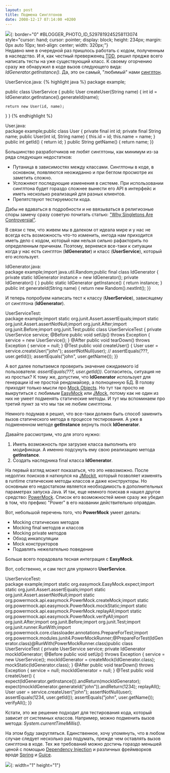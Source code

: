 ```yaml
---
layout: post
title: Подмена Синглтонов
date: 2008-12-17 07:14:00 +0200
---
```

![](http://2.bp.blogspot.com/_MzPDIAgS1ow/SYWiiNXWgDI/AAAAAAAAJr4/rMPEwUK1HsM/s320/sngleton.jpg){: border="0" #BLOGGER_PHOTO_ID_5297819245258113074 style="cursor: hand; cursor: pointer; display: block; height: 234px; margin: 0px auto 10px; text-align: center; width: 320px;"}  
Недавно мне в очередной раз пришлось работать с кодом, полученным в наследство. И я, как честный преверженец [TDD][1], решил предже всего написать тесты на уже существующий класс. К своему огорчению сразу же обнаружил в коде вызов следующего вида: <span style="font-style: italic;">IdGenerator.getInstance()</span>. Да, это он самый, \"любимый\" нами [синглтон][2].  
<a name="more" />  
  
UserService.java:
{% highlight java %}
package example;

public class UserService {
  public User createUser(String name) {
    int id = IdGenerator.getInstance().generateId(name);

    return new User(id, name);
  }
}
{% endhighlight %}
  
User.java:  
    package example;public class User {  private final int id;  private final String name;  public User(int id, String name) {    this.id = id;    this.name = name;  }  public int getId() {    return id;  }  public String getName() {    return name;  }}

  
Большинство разработчиков не любят синглтоны, как минимум из-за ряда следующих недостатков:  
* Путаница в зависимостях между
  классами. Синглтоны в коде, в основном,
  появляются неожиданно и при беглом
  просмотре их заметить сложно.
* Усложняют последующие изменения в
  системе. При использовании синглтона
  будет гораздо сложнее вынести его API в
  интерфейс и иметь несколько
  реализаций для разных клиентов.
* Препятствуют тестируемости кода.

  
  
Дабы не вдаваться в подробности и не ввязываться в религиозные споры замечу сразу советую почитать статью: [\"Why Singletons Are Controversial\"][3].  
  
В связи с тем, что живем мы в далеком от идеала мире и у нас не всегда есть возможность что-то изменить, ингода нам приходится иметь дело с кодом, который нам нельзя сильно рафакторить по определенным причинам. Поэтому, вернемся все-таки к ситуации когда у нас есть синглтон (<span style="font-weight: bold;">IdGenerator</span>) и класс (<span style="font-weight: bold;">UserService</span>), который его использует.  
  
IdGenerator.java:  
    package example;import java.util.Random;public final class IdGenerator {  private static IdGenerator instance = new IdGenerator();  private IdGenerator() {  }  public static IdGenerator getInstance() {    return instance;  }  public int generateId(String name) {    return new Random().nextInt();  }}

  
И теперь попробуем написать тест к классу (<span style="font-weight: bold;">UserService</span>), зависящему от синглтона (<span style="font-weight: bold;">IdGenerator</span>).  
  
UserServiceTest:  
    package example;import static org.junit.Assert.assertEquals;import static org.junit.Assert.assertNotNull;import org.junit.After;import org.junit.Before;import org.junit.Test;public class UserServiceTest {  private UserService service;  @Before  public void setUp() throws Exception {    service = new UserService();  }  @After  public void tearDown() throws Exception {    service = null;  }  @Test  public void createUser() {    User user = service.createUser("john");    assertNotNull(user);    // assertEquals(???, user.getId());    assertEquals("john", user.getName());  }}

  
А вот далее попытаемся проверить значение ожидаемого id пользователя: <span style="font-style: italic;">assertEquals(???, user.getId())</span>. Согласитесь, ситуация не из простых? К тому же, допустим, что <span style="font-weight: bold;">IdGenerator</span> использует для генерации id не простой рендомайзер, а полноценную БД. В голову приходят только мысли про [Mock Objects][4]. Но тут так просто не выкрутиться с любимым [EasyMock][5] или [JMock][6], потому как не один из них не умеет подменять статические методы. И тут мы вспоминаем про третий пункт за что мы так не любим синглтоны.  
  
Немного подумав я решил, что все-таки должен быть способ заменить вызов статического метода в процессе тестирования. А уже в подмененном методе <span style="font-weight: bold;">getInstance</span> вернуть mock <span style="font-weight: bold;">IdGenerator</span>.  
  
Давайте рассмотрим, что для этого нужно:  
1.  Иметь возможность при загрузке
    класса выполнить его модификаци. А
    именно подсунуть ему свою реализацию
    метода <span style="font-weight: bold;">getInstance</span>.
2.  Создать наследника final класса <span
    style="font-weight: bold;">IdGenerator</span>.

  
На первый взгляд может показаться, что это невозможно. После недолгих поисков я наткнулся на [JMockit][7], который позволяет изменять в runtime статические методы классов и даже конструкторы. Но основным его недостатком является необходимость в дополнительных параметрах запуска Java. И так, еще немного поискав я нашел другое средство: [PowerMock][8]. Список его возможностей меня сразу же убедил в том, что префикс \"Power\" в его названии действительно оправдан.  
  
Вот, небольшой перечень того, что <span style="font-weight: bold;">PowerMock</span> умеет делать:  
* Mocking статических методов
* Mocking final методов и классов
* Mocking private методов
* Обход инкапсуляции
* Mock конструкторов
* Подавлять нежелательно поведение

  
Больше всего порадовала тесная интеграция с <span style="font-weight: bold;">EasyMock</span>.  
  
Вот, собственно, и сам тест для упрямого <span style="font-weight: bold;">UserService</span>.  
  
UserServiceTest:  
    package example;import static org.easymock.EasyMock.expect;import static org.junit.Assert.assertEquals;import static org.junit.Assert.assertNotNull;import static org.powermock.api.easymock.PowerMock.createMock;import static org.powermock.api.easymock.PowerMock.mockStatic;import static org.powermock.api.easymock.PowerMock.replayAll;import static org.powermock.api.easymock.PowerMock.verifyAll;import org.junit.After;import org.junit.Before;import org.junit.Test;import org.junit.runner.RunWith;import org.powermock.core.classloader.annotations.PrepareForTest;import org.powermock.modules.junit4.PowerMockRunner;@PrepareForTest(IdGenerator.class)@RunWith(PowerMockRunner.class)public class UserServiceTest {  private UserService service;  private IdGenerator mockIdGenerator;  @Before  public void setUp() throws Exception {    service = new UserService();    mockIdGenerator = createMock(IdGenerator.class);    mockStatic(IdGenerator.class);  }  @After  public void tearDown() throws Exception {    service = null;    mockIdGenerator = null;  }  @Test  public void createUser() {    expect(IdGenerator.getInstance()).andReturn(mockIdGenerator);    expect(mockIdGenerator.generateId("john")).andReturn(1234);    replayAll();    User user = service.createUser("john");    assertNotNull(user);    assertEquals(1234, user.getId());    assertEquals("john", user.getName());    verifyAll();  }}

  
Кстати, это же решение подходит для тестирования кода, который зависит от системных классов. Например, можно подменить вызов метода: <span style="font-style: italic;">System.currentTimeMillis()</span>.  
  
На этом буду закругляться. Единственное, хочу упомянуть, что в любом случае следует несколько раз подумать, прежде чем оставлять вызов синглтона в коде. Тех же требований можно достичь гораздо меньшей ценой с помощью [Dependency Injection][9] и различных фреймворков вроде [Spring][10] и [Guice][11].<div class="blogger-post-footer">
![](https://blogger.googleusercontent.com/tracker/8677550483635565983-7964508185974200824?l=blog.vityuk.com){:
width="1" height="1"}
</div>



[1]: http://en.wikipedia.org/wiki/Test-driven_development 
[2]: http://ru.wikipedia.org/wiki/%D0%9E%D0%B4%D0%B8%D0%BD%D0%BE%D1%87%D0%BA%D0%B0_%28%D1%88%D0%B0%D0%B1%D0%BB%D0%BE%D0%BD_%D0%BF%D1%80%D0%BE%D0%B5%D0%BA%D1%82%D0%B8%D1%80%D0%BE%D0%B2%D0%B0%D0%BD%D0%B8%D1%8F%29 
[3]: http://code.google.com/p/google-singleton-detector/wiki/WhySingletonsAreControversial 
[4]: http://en.wikipedia.org/wiki/Mock_object 
[5]: http://www.easymock.org/ 
[6]: http://www.jmock.org/ 
[7]: https://jmockit.dev.java.net/ 
[8]: http://code.google.com/p/powermock/ 
[9]: http://en.wikipedia.org/wiki/Dependency_injection 
[10]: http://www.springsource.org/ 
[11]: http://code.google.com/p/google-guice/ 
